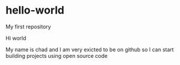 # hello-world
My first repository

Hi world

My name is chad and I am very exicted to be on github so I can start building projects using open source code
